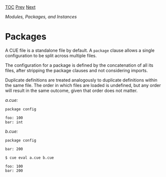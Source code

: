 [TOC](Readme.md) [Prev](instances.md) [Next](imports.md)

_Modules, Packages, and Instances_

# Packages

A CUE file is a standalone file by default.
A `package` clause allows a single configuration to be split across multiple
files.

The configuration for a package is defined by the concatenation of all its
files, after stripping the package clauses and not considering imports.

Duplicate definitions are treated analogously to duplicate definitions within
the same file.
The order in which files are loaded is undefined, but any order will result
in the same outcome, given that order does not matter.

<!-- CUE editor tab 1-->
_a.cue:_
```
package config

foo: 100
bar: int
```

<!-- CUE editor tab 2-->
_b.cue:_
```
package config

bar: 200
```

<!-- result -->
`$ cue eval a.cue b.cue`
```
foo: 100
bar: 200
```
